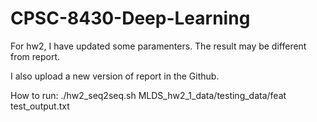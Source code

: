 # CPSC-8430-Deep-Learning

For hw2, I have updated some paramenters. The result may be different from report.

I also upload a new version of report in the Github.

How to run: ./hw2_seq2seq.sh MLDS_hw2_1_data/testing_data/feat test_output.txt
